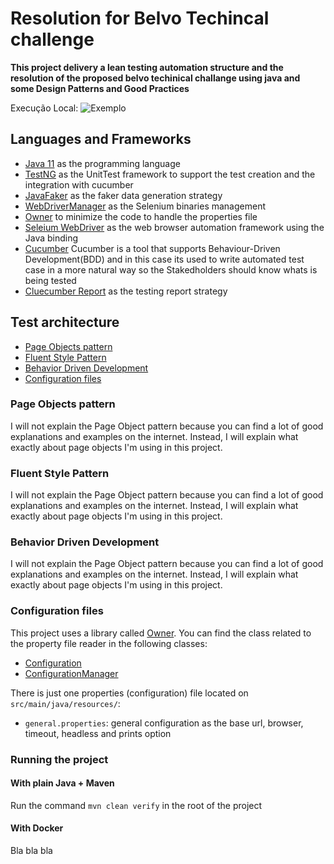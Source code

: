 # Resolution for Belvo Techincal challenge

**This project delivery a lean testing automation structure and the resolution of the proposed belvo techinical challange using java and some Design Patterns and Good Practices**

Execução Local:
![Exemplo](local_execution.gif)

## Languages and Frameworks
* [Java 11](https://openjdk.java.net/projects/jdk/11/) as the programming language
* [TestNG](https://testng.org/doc/) as the UnitTest framework to support the test creation and the integration with cucumber
* [JavaFaker](https://github.com/DiUS/java-faker) as the faker data generation strategy
* [WebDriverManager](https://github.com/bonigarcia/webdrivermanager) as the Selenium binaries management
* [Owner](http://owner.aeonbits.org/) to minimize the code to handle the properties file
* [Seleium WebDriver](https://www.selenium.dev/)  as the web browser automation framework using the Java binding
* [Cucumber](https://cucumber.io/) Cucumber is a tool that supports Behaviour-Driven Development(BDD) and in this case its used to write automated test case in a more natural way so the Stakedholders should know whats is being tested
* [Cluecumber Report](https://github.com/trivago/cluecumber-report-plugin) as the testing report strategy

## Test architecture

* [Page Objects pattern](#page-objects-pattern)
* [Fluent Style Pattern](#fluent-style-pattern)
* [Behavior Driven Development](#behaviorage-driven-development)
* [Configuration files](#configuration-files)


### Page Objects pattern
I will not explain the Page Object pattern because you can find a lot of good explanations and examples on the internet. 
Instead, I will explain what exactly about page objects I'm using in this project.

### Fluent Style Pattern
I will not explain the Page Object pattern because you can find a lot of good explanations and examples on the internet. 
Instead, I will explain what exactly about page objects I'm using in this project.

### Behavior Driven Development
I will not explain the Page Object pattern because you can find a lot of good explanations and examples on the internet. 
Instead, I will explain what exactly about page objects I'm using in this project.

### Configuration files
This project uses a library called [Owner](http://owner.aeonbits.org/). You can find the class related to the property 
file reader in the following classes:
* [Configuration]()
* [ConfigurationManager]()

There is just one  properties (configuration) file located on `src/main/java/resources/`:
* `general.properties`: general configuration as the base url, browser, timeout, headless and prints option

### Running the project

#### With plain Java + Maven
Run the command `mvn clean verify` in the root of the project 

#### With Docker
Bla bla bla